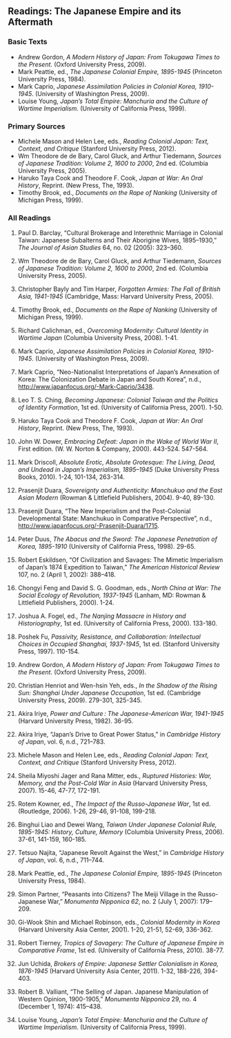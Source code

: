 ## Readings: The Japanese Empire and its Aftermath

### Basic Texts

* Andrew Gordon, *A Modern History of Japan: From Tokugawa Times to the Present*. (Oxford University Press, 2009).
* Mark Peattie, ed., *The Japanese Colonial Empire, 1895-1945* (Princeton University Press, 1984).
* Mark Caprio, *Japanese Assimilation Policies in Colonial Korea, 1910-1945*. (University of Washington Press, 2009).
* Louise Young, *Japan’s Total Empire: Manchuria and the Culture of Wartime Imperialism*. (University of California Press, 1999).

### Primary Sources

* Michele Mason and Helen Lee, eds., *Reading Colonial Japan: Text, Context, and Critique* (Stanford University Press, 2012).
* Wm Theodore de de Bary, Carol Gluck, and Arthur Tiedemann, *Sources of Japanese Tradition: Volume 2, 1600 to 2000*, 2nd ed. (Columbia University Press, 2005).
* Haruko Taya Cook and Theodore F. Cook, *Japan at War: An Oral History*, Reprint. (New Press, The, 1993).
* Timothy Brook, ed., *Documents on the Rape of Nanking* (University of Michigan Press, 1999).

### All Readings

1. Paul D. Barclay, “Cultural Brokerage and Interethnic Marriage in Colonial Taiwan: Japanese Subalterns and Their Aborigine Wives, 1895–1930,” *The Journal of Asian Studies* 64, no. 02 (2005): 323–360.

2. Wm Theodore de de Bary, Carol Gluck, and Arthur Tiedemann, *Sources of Japanese Tradition: Volume 2, 1600 to 2000*, 2nd ed. (Columbia University Press, 2005).

3. Christopher Bayly and Tim Harper, *Forgotten Armies: The Fall of British Asia, 1941-1945* (Cambridge, Mass: Harvard University Press, 2005).

4. Timothy Brook, ed., *Documents on the Rape of Nanking* (University of Michigan Press, 1999).

5. Richard Calichman, ed., *Overcoming Modernity: Cultural Identity in Wartime Japan* (Columbia University Press, 2008). 1-41.

6. Mark Caprio, *Japanese Assimilation Policies in Colonial Korea, 1910-1945*. (University of Washington Press, 2009).

7. Mark Caprio, “Neo-Nationalist Interpretations of Japan’s Annexation of Korea: The Colonization Debate in Japan and South Korea”, n.d., http://www.japanfocus.org/-Mark-Caprio/3438.

8. Leo T. S. Ching, *Becoming Japanese: Colonial Taiwan and the Politics of Identity Formation*, 1st ed. (University of California Press, 2001). 1-50.

9. Haruko Taya Cook and Theodore F. Cook, *Japan at War: An Oral History*, Reprint. (New Press, The, 1993).

10. John W. Dower, *Embracing Defeat: Japan in the Wake of World War II*, First edition. (W. W. Norton & Company, 2000). 443-524. 547-564.

11. Mark Driscoll, *Absolute Erotic, Absolute Grotesque: The Living, Dead, and Undead in Japan’s Imperialism, 1895–1945* (Duke University Press Books, 2010). 1-24, 101-134, 263-314.

12. Prasenjit Duara, *Sovereignty and Authenticity: Manchukuo and the East Asian Modern* (Rowman & Littlefield Publishers, 2004). 9-40, 89-130.

13. Prasenjit Duara, “The New Imperialism and the Post-Colonial Developmental State: Manchukuo in Comparative Perspective”, n.d., http://www.japanfocus.org/-Prasenjit-Duara/1715.

14. Peter Duus, *The Abacus and the Sword: The Japanese Penetration of Korea, 1895-1910* (University of California Press, 1998). 29-65.

15. Robert Eskildsen, “Of Civilization and Savages: The Mimetic Imperialism of Japan’s 1874 Expedition to Taiwan,” *The American Historical Review* 107, no. 2 (April 1, 2002): 388–418.

16. Chongyi Feng and David S. G. Goodman, eds., *North China at War: The Social Ecology of Revolution, 1937-1945* (Lanham, MD: Rowman & Littlefield Publishers, 2000). 1-24.

17. Joshua A. Fogel, ed., *The Nanjing Massacre in History and Historiography*, 1st ed. (University of California Press, 2000). 133-180.

18. Poshek Fu, *Passivity, Resistance, and Collaboration: Intellectual Choices in Occupied Shanghai, 1937-1945*, 1st ed. (Stanford University Press, 1997). 110-154.

19. Andrew Gordon, *A Modern History of Japan: From Tokugawa Times to the Present*. (Oxford University Press, 2009).

20. Christian Henriot and Wen-hsin Yeh, eds., *In the Shadow of the Rising Sun: Shanghai Under Japanese Occupation*, 1st ed. (Cambridge University Press, 2009). 279-301, 325-345.

21. Akira Iriye, *Power and Culture : The Japanese-American War, 1941-1945* (Harvard University Press, 1982). 36-95.

22. Akira Iriye, “Japan’s Drive to Great Power Status,” in *Cambridge History of Japan*, vol. 6, n.d., 721–783.

23. Michele Mason and Helen Lee, eds., *Reading Colonial Japan: Text, Context, and Critique* (Stanford University Press, 2012).

24. Sheila Miyoshi Jager and Rana Mitter, eds., *Ruptured Histories: War, Memory, and the Post-Cold War in Asia* (Harvard University Press, 2007). 15-46, 47-77, 172-191.

25. Rotem Kowner, ed., *The Impact of the Russo-Japanese War*, 1st ed. (Routledge, 2006). 1-26, 29-46, 91-108, 199-218.

26. Binghui Liao and Dewei Wang, *Taiwan Under Japanese Colonial Rule, 1895-1945: History, Culture, Memory* (Columbia University Press, 2006). 37-61, 141-159, 160-185.

27. Tetsuo Najita, “Japanese Revolt Against the West,” in *Cambridge History of Japan*, vol. 6, n.d., 711–744.

28. Mark Peattie, ed., *The Japanese Colonial Empire, 1895-1945* (Princeton University Press, 1984).

29. Simon Partner, “Peasants into Citizens? The Meiji Village in the Russo-Japanese War,” *Monumenta Nipponica 62*, no. 2 (July 1, 2007): 179–209.

30. Gi-Wook Shin and Michael Robinson, eds., *Colonial Modernity in Korea* (Harvard University Asia Center, 2001). 1-20, 21-51, 52-69, 336-362.

31. Robert Tierney, *Tropics of Savagery: The Culture of Japanese Empire in Comparative Frame*, 1st ed. (University of California Press, 2010). 38-77.

32. Jun Uchida, *Brokers of Empire: Japanese Settler Colonialism in Korea, 1876-1945* (Harvard University Asia Center, 2011). 1-32, 188-226, 394-403.

33. Robert B. Valliant, “The Selling of Japan. Japanese Manipulation of Western Opinion, 1900-1905,” *Monumenta Nipponica* 29, no. 4 (December 1, 1974): 415–438.

34. Louise Young, *Japan’s Total Empire: Manchuria and the Culture of Wartime Imperialism*. (University of California Press, 1999).
